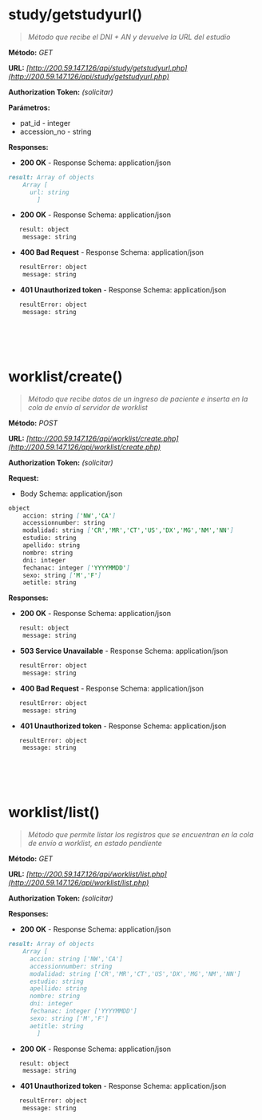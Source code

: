 
# study/getstudyurl()

>*Método que recibe el DNI + AN y devuelve la URL del estudio*


**Método:** *GET*


**URL:** *[http://200.59.147.126/api/study/getstudyurl.php](http://200.59.147.126/api/study/getstudyurl.php)*


**Authorization Token:** *(solicitar)*


**Parámetros:** 
- pat_id - integer
- accession_no - string


**Responses:**

- **200 OK** - Response Schema: application/json
```markdown
result: Array of objects
  	Array [
   	  url: string
        ]
```	
- **200 OK** - Response Schema: application/json
```markdown
   result: object	
	message: string
```	
- **400 Bad Request** - Response Schema: application/json
```markdown
   resultError: object	
	message: string
```
- **401 Unauthorized token** - Response Schema: application/json
```markdown
   resultError: object	
	message: string
```
<br>
<br>
<br>

# worklist/create()

>*Método que recibe datos de un ingreso de paciente e inserta en la cola de envío al servidor de worklist*


**Método:** *POST*


**URL:** *[http://200.59.147.126/api/worklist/create.php](http://200.59.147.126/api/worklist/create.php)*


**Authorization Token:** *(solicitar)*


**Request:**

- Body Schema: application/json
```markdown
object
	accion: string ['NW','CA']
	accessionnumber: string
	modalidad: string ['CR','MR','CT','US','DX','MG','NM','NN']
	estudio: string
	apellido: string
	nombre: string
	dni: integer
	fechanac: integer ['YYYYMMDD']
	sexo: string ['M','F']
	aetitle: string
```


**Responses:**

- **200 OK** - Response Schema: application/json
```markdown
   result: object	
	message: string
```	
- **503 Service Unavailable** - Response Schema: application/json
```markdown
   resultError: object	
	message: string
```
- **400 Bad Request** - Response Schema: application/json
```markdown
   resultError: object	
	message: string
```
- **401 Unauthorized token** - Response Schema: application/json
```markdown
   resultError: object	
	message: string
```
<br>
<br>
<br>

# worklist/list()

>*Método que permite listar los registros que se encuentran en la cola de envío a worklist, en estado pendiente*


**Método:** *GET*


**URL:** *[http://200.59.147.126/api/worklist/list.php](http://200.59.147.126/api/worklist/list.php)*


**Authorization Token:** *(solicitar)*


**Responses:**

- **200 OK** - Response Schema: application/json
```markdown
result: Array of objects
  	Array [
   	  accion: string ['NW','CA']
	  accessionnumber: string
	  modalidad: string ['CR','MR','CT','US','DX','MG','NM','NN']
	  estudio: string
	  apellido: string
	  nombre: string
	  dni: integer
	  fechanac: integer ['YYYYMMDD']
	  sexo: string ['M','F']
	  aetitle: string
        ]
```	
- **200 OK** - Response Schema: application/json
```markdown
   result: object	
	message: string
```	
- **401 Unauthorized token** - Response Schema: application/json
```markdown
   resultError: object	
	message: string
```
<br>
<br>
<br>
